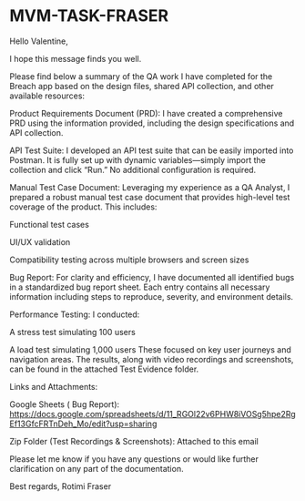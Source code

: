 # MVM-TASK-FRASER

Hello Valentine,

I hope this message finds you well.

Please find below a summary of the QA work I have completed for the Breach app based on the design files, shared API collection, and other available resources:

Product Requirements Document (PRD):
I have created a comprehensive PRD using the information provided, including the design specifications and API collection.

API Test Suite:
I developed an API test suite that can be easily imported into Postman. It is fully set up with dynamic variables—simply import the collection and click “Run.” No additional configuration is required.

Manual Test Case Document:
Leveraging my experience as a QA Analyst, I prepared a robust manual test case document that provides high-level test coverage of the product.
This includes:

Functional test cases

UI/UX validation

Compatibility testing across multiple browsers and screen sizes

Bug Report:
For clarity and efficiency, I have documented all identified bugs in a standardized bug report sheet. Each entry contains all necessary information including steps to reproduce, severity, and environment details.

Performance Testing:
I conducted:

A stress test simulating 100 users

A load test simulating 1,000 users
These focused on key user journeys and navigation areas.
The results, along with video recordings and screenshots, can be found in the attached Test Evidence folder.

Links and Attachments:

Google Sheets ( Bug Report): https://docs.google.com/spreadsheets/d/11_RGOl22v6PHW8iVOSg5hpe2RgEf13GfcFRTnDeh_Mo/edit?usp=sharing

Zip Folder (Test Recordings & Screenshots): Attached to this email

Please let me know if you have any questions or would like further clarification on any part of the documentation.

Best regards,
Rotimi Fraser

